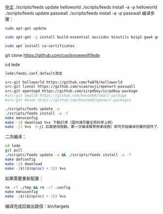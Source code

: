 [中文](https://p3terx.com/archives/build-openwrt-with-github-actions.html)
./scripts/feeds update helloworld 
./scripts/feeds install -a -p helloworld
./scripts/feeds update passwall
./scripts/feeds install -a -p passwall
编译步骤：
```bash
sudo apt-get update
```
```bash
sudo apt-get -y install build-essential asciidoc binutils bzip2 gawk gettext git libncurses5-dev libz-dev patch python3 python2.7 unzip zlib1g-dev lib32gcc1 libc6-dev-i386 subversion flex uglifyjs git-core gcc-multilib p7zip p7zip-full msmtp libssl-dev texinfo libglib2.0-dev xmlto qemu-utils upx libelf-dev autoconf automake libtool autopoint device-tree-compiler g++-multilib antlr3 gperf wget curl swig rsync
```
```bash
sudo apt install ca-certificates
```
git clone https://github.com/coolsnowwolf/lede

cd lede
```bash
lede\feeds.conf.default添加

src-git helloworld https://github.com/fw876/helloworld
src-git lienol https://github.com/xiaorouji/openwrt-passwall
src-git opentopd https://github.com/sirpdboy/sirpdboy-package
#src-git small8 https://github.com/kenzok8/small-package
#src-git kenzo https://github.com/kenzok8/openwrt-packages
```
```bash
./scripts/feeds update -a
./scripts/feeds install -a -f
make menuconfig
make -j8 download V=s 下载dl库（国内请尽量全局科学上网）
make -j1 V=s （-j1 后面是线程数。第一次编译推荐用单线程）即可开始编译你要的固件了。
```
二次编译：
```bash
cd lede
git pull
./scripts/feeds update -a && ./scripts/feeds install -a -f
make defconfig
make -j8 download
make -j$(($(nproc) + 1)) V=s
```
如果需要重新配置：
```bash
rm -rf ./tmp && rm -rf .config
make menuconfig
make -j$(($(nproc) + 1)) V=s
```
编译完成后输出路径：bin/targets

